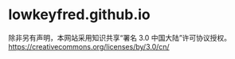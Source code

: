 lowkeyfred.github.io
====================
除非另有声明，本网站采用知识共享“署名 3.0 中国大陆”许可协议授权。
https://creativecommons.org/licenses/by/3.0/cn/
